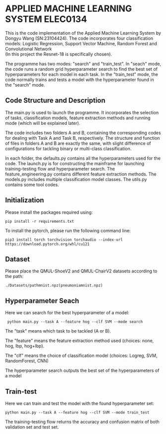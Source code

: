 # APPLIED MACHINE LEARNING SYSTEM ELEC0134 

This is the code implementation of the Applied Machine Learning System by Dongyu Wang 
(SN:23104424). The code incorporates four classification models: Logistic Regression, 
Support Vector Machine, Random Forest and Convolutional Network\
(In this project the Resnet-18 is specifically chosen). 

The programme has two modes: "search" and "train_test". In "seach" mode, the code runs 
a random grid hyperparameter search to find the best set of hyperparameters for each model 
in each task. In the "train_test" mode, the code normally trains and tests a model with
the hyperparameter found in the "search" mode.

## Code Structure and Description
The main.py is used to launch the programme. It incorporates the selection of tasks,
classification models, feature extraction methods and running mode (which will be explained later).

The code includes two folders A and B, containing the corresponding codes for dealing with
Task A and Task B, respectively. The structure and function of files in folders A and B are exactly the same,
with slight difference of configurations for tackling binary or multi-class classification.

In each folder, the defaults.py contains all the hyperparameters used for the code. 
The launch.py is for constructing the mainframe for launching training-testing flow and 
hyperparameter search. The feature_engineering.py contains different feature extraction methods.
The models.py includes multiple classification model classes. The utils.py contains some 
tool codes. 

## Initialization

Please install the packages required using:
```
pip install -r requirements.txt
```
To install the pytorch, please run the following command line:
```
pip3 install torch torchvision torchaudio --index-url https://download.pytorch.org/whl/cu121
```
## Dataset
Please place the QMUL-ShoeV2 and QMUL-ChairV2 datasets according to the path:
```
./Datasets/pathmnist.npz(pneumoniamnist.npz)
```


## Hyperparameter Seach
Here we can search for the best hyperparameter of a model:
```
 python main.py --task A --feature hog --clf SVM --mode search
```
The "task" means which task to be tackled (A or B). 

The "feature" means the feature extraction method used (choices: none, hog, lbp, hog+lbp).

The "clf" means the choice of classification model (choices: Logreg, SVM, RandomForest, CNN)

The hyperparameter search outputs the best set of the hyperparameters of a model


## Train-test 
Here we can train and test the model with the found hyperparameter set:
```
python main.py --task A --feature hog --clf SVM --mode train_test
```
The training-testing flow returns the accuracy and confusion matrix of both validation set
and test set.
